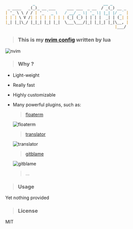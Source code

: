 ```markdown
            _                              __ _       
 _ ____   _(_)_ __ ___     ___ ___  _ __  / _(_) __ _ 
| '_ \ \ / / | '_ ` _ \   / __/ _ \| '_ \| |_| |/ _` |
| | | \ V /| | | | | | | | (_| (_) | | | |  _| | (_| |
|_| |_|\_/ |_|_| |_| |_|  \___\___/|_| |_|_| |_|\__, |
                                                |___/ 
```

> ### This is my [nvim config](https://github.com/justforbeatit/nvim-config-by-lua) written by lua

![nvim](https://user-images.githubusercontent.com/95928415/156870274-ea782994-c0a7-41f5-94ef-ac31c735aaa9.gif)

> ### Why ?

- Light-weight

- Really fast

- Highly customizable

- Many powerful plugins, such as:  

  > [floaterm](https://github.com/voldikss/vim-floaterm)

  ![floaterm](https://user-images.githubusercontent.com/95928415/156148946-22d5956b-5f43-4681-928b-524397363eb1.gif)


  > [translator](https://github.com/voldikss/coc-translator)

  ![translator](https://user-images.githubusercontent.com/95928415/156144927-2a9c9726-fb3d-4843-9970-ad91dbb004ce.gif)


  > [gitblame](https://github.com/f-person/git-blame.nvim)

  ![gitblame](https://user-images.githubusercontent.com/95928415/156150184-553e9434-bebb-4bfa-a8a7-3c740a99ee8c.gif)

  > ...


> ### Usage

Yet nothing provided

> ### License

MIT
